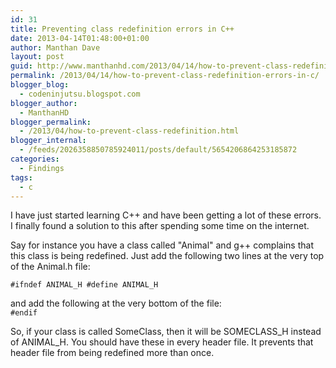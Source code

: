 ```yaml
---
id: 31
title: Preventing class redefinition errors in C++
date: 2013-04-14T01:48:00+01:00
author: Manthan Dave
layout: post
guid: http://www.manthanhd.com/2013/04/14/how-to-prevent-class-redefinition-errors-in-c/
permalink: /2013/04/14/how-to-prevent-class-redefinition-errors-in-c/
blogger_blog:
  - codeninjutsu.blogspot.com
blogger_author:
  - ManthanHD
blogger_permalink:
  - /2013/04/how-to-prevent-class-redefinition.html
blogger_internal:
  - /feeds/2026358850785924011/posts/default/5654206864253185872
categories:
  - Findings
tags:
  - c
---
```

I have just started learning C++ and have been getting a lot of these errors. I finally found a solution to this after spending some time on the internet.

Say for instance you have a class called "Animal" and g++ complains that this class is being redefined. Just add the following two lines at the very top of the Animal.h file:

<code>#ifndef ANIMAL_H
#define ANIMAL_H</code>

and add the following at the very bottom of the file:
<code>
#endif</code>

So, if your class is called SomeClass, then it will be SOMECLASS_H instead of ANIMAL_H. You should have these in every header file. It prevents that header file from being redefined more than once.